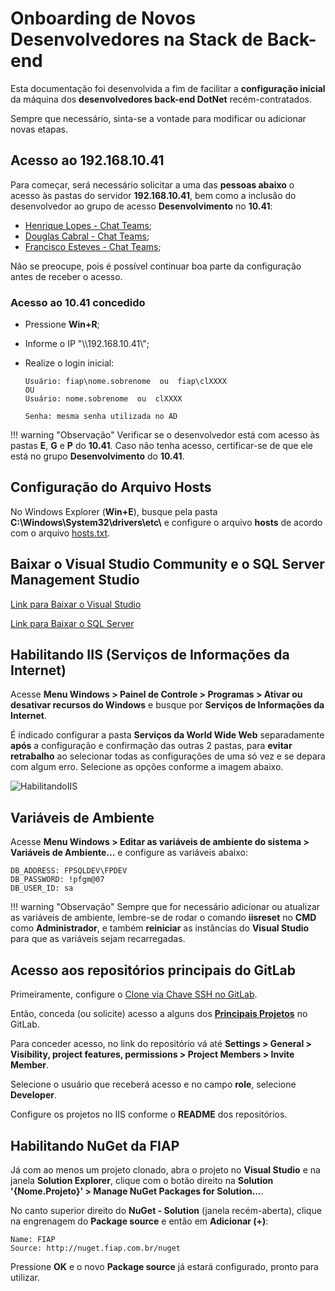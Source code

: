 # Onboarding de Novos Desenvolvedores na Stack de Back-end

Esta documentação foi desenvolvida a fim de facilitar a **configuração inicial**
da máquina dos **desenvolvedores back-end DotNet** recém-contratados.

Sempre que necessário, sinta-se a vontade para modificar ou adicionar novas 
etapas.

## Acesso ao 192.168.10.41

Para começar, será necessário solicitar a uma das **pessoas abaixo** o acesso às 
pastas do servidor **192.168.10.41**, bem como a inclusão do desenvolvedor ao 
grupo de acesso **Desenvolvimento** no **10.41**:

- [Henrique Lopes - Chat Teams](https://teams.microsoft.com/l/chat/0/?users=henrique.mendonca@fiap.com.br);
- [Douglas Cabral - Chat Teams](https://teams.microsoft.com/l/chat/0/?users=douglas.cabral@fiap.com.br);
- [Francisco Esteves - Chat Teams](https://teams.microsoft.com/l/chat/0/?users=festeves@fiap.com.br);

Não se preocupe, pois é possível continuar boa parte da configuração antes de 
receber o acesso.

### Acesso ao 10.41 concedido

- Pressione **Win+R**;
- Informe o IP "\\\\192.168.10.41\\";
- Realize o login inicial:

    ```
    Usuário: fiap\nome.sobrenome  ou  fiap\clXXXX
    OU
    Usuário: nome.sobrenome  ou  clXXXX

    Senha: mesma senha utilizada no AD
    ```

!!! warning "Observação"
    Verificar se o desenvolvedor está com acesso às pastas **E**, **G** e **P**
    do **10.41**. Caso não tenha acesso, certificar-se de que ele está no grupo 
    **Desenvolvimento** do **10.41**.

## Configuração do Arquivo Hosts

No Windows Explorer (**Win+E**), busque pela pasta 
**C:\Windows\System32\drivers\etc\\** e configure o arquivo **hosts** de acordo
com o arquivo 
[hosts.txt](http://conhecimento.fiap.com.br/processos/onboarding-novos-devs/back-end/hosts.txt).

## Baixar o Visual Studio Community e o SQL Server Management Studio

[Link para Baixar o Visual Studio](https://visualstudio.microsoft.com/pt-br/vs/community/)

[Link para Baixar o SQL Server](https://learn.microsoft.com/pt-br/sql/ssms/download-sql-server-management-studio-ssms?view=sql-server-ver16#download-ssms)

## Habilitando IIS (Serviços de Informações da Internet)

Acesse 
**Menu Windows > Painel de Controle > Programas > Ativar ou desativar recursos do Windows**
e busque por **Serviços de Informações da Internet**.

É indicado configurar a pasta **Serviços da World Wide Web** separadamente 
**após** a configuração e confirmação das outras 2 pastas, para 
**evitar retrabalho** ao selecionar todas as configurações de uma só vez e se 
depara com algum erro. Selecione as opções conforme a imagem abaixo. 

![HabilitandoIIS](http://conhecimento.fiap.com.br/processos/onboarding-novos-devs/back-end/HabilitandoIIS.png)  

## Variáveis de Ambiente

Acesse 
**Menu Windows > Editar as variáveis de ambiente do sistema > Variáveis de Ambiente...** 
e configure as variáveis abaixo:

```
DB_ADDRESS: FPSQLDEV\FPDEV
DB_PASSWORD: !pfgm@07
DB_USER_ID: sa
```

!!! warning "Observação"
    Sempre que for necessário adicionar ou atualizar as variáveis de ambiente, 
    lembre-se de rodar o comando **iisreset** no **CMD** como **Administrador**,
    e também **reiniciar** as instâncias do **Visual Studio** para que as 
    variáveis sejam recarregadas.

## Acesso aos repositórios principais do GitLab

Primeiramente, configure o [Clone via Chave SSH no GitLab](http://conhecimento.fiap.com.br/devops/configuracao-gitlab-clone-ssh/).

Então, conceda (ou solicite) acesso a alguns dos [**Principais Projetos**](http://conhecimento.fiap.com.br/dotnet/principais-projetos/) no GitLab.

Para conceder acesso, no link do repositório vá até 
**Settings > General > Visibility, project features, permissions > Project Members > Invite Member**.

Selecione o usuário que receberá acesso e no campo **role**, selecione 
**Developer**.

Configure os projetos no IIS conforme o **README** dos repositórios.

## Habilitando NuGet da FIAP

Já com ao menos um projeto clonado, abra o projeto no **Visual Studio** e na 
janela **Solution Explorer**, clique com o botão direito na 
**Solution '{Nome.Projeto}' > Manage NuGet Packages for Solution...**.

No canto superior direito do **NuGet - Solution** (janela recém-aberta), clique
na engrenagem do **Package source** e então em **Adicionar (+)**:

```
Name: FIAP
Source: http://nuget.fiap.com.br/nuget
```

Pressione **OK** e o novo **Package source** já estará configurado, pronto para 
utilizar.